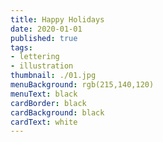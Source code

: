 ```yaml
---
title: Happy Holidays
date: 2020-01-01
published: true
tags:
- lettering
- illustration
thumbnail: ./01.jpg
menuBackground: rgb(215,140,120)
menuText: black
cardBorder: black
cardBackground: black
cardText: white
---
```

